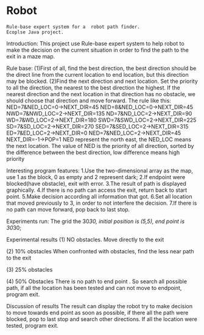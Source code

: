 # Robot
    Rule-base expert system for a  robot path finder.
    Ecoplse Java project.
Introduction:
This project use Rule-base expert system to help robot to make the decision on the current situation in order to find the path to the exit in a maze map.

Rule base:
(1)First of all, find the best direction, the best direction should be the direct line from the current location to end location, but this direction may be blocked.
(2)Find the next direction and next location. Set the priority to all the direction, the nearest to the best direction the highest. If the nearest direction and the next location in that direction has no obstacle, we should choose that direction and move forward. The rule like this:
NED=7&NED_LOC=0->NEXT_DIR=45
NED=8&NED_LOC=0->NEXT_DIR=45
NWD=7&NWD_LOC=2->NEXT_DIR=135
ND=7&ND_LOC=2->NEXT_DIR=90
WD=7&WD_LOC=2->NEXT_DIR=180
SWD=7&SWD_LOC=2->NEXT_DIR=225
SD=7&SD_LOC=2->NEXT_DIR=270
SED=7&SED_LOC=2->NEXT_DIR=315
ED=7&ED_LOC=2->NEXT_DIR=0
NED=7&NED_LOC=2->NEXT_DIR=45
NEXT_DIR=-1->POP=1
NED represent the north east, the NED_LOC means the next location. The value of NED is the priority of all direction, sorted by the difference between the best direction, low difference means high priority

Interesting program features:
1.Use the two-dimensional array as the map, use 1 as the block, 0 as empty and 2 represent dark;
2.If endpoint were blocked(have obstacle), exit with error.
3.The result of path is displayed graphically.
4.If there is no path can access the exit, return back to start point.
5.Make decision according all information that got.
6.Set all location that moved previously to 3, in order to not interfere the decision.
7.If there is no path can move forward, pop back to last stop.

Experiments run:
The grid the 30*30, initial position is (5,5), end point is 30*30;

Experimental results
(1) NO obstacles. Move directly to the exit

(2) 10% obstacles
When confronted with obstacles, find the less near path to the exit


(3) 25% obstacles

(4) 50% Obstacles
There is no path to end point . So search all possible path, if all the location has been tested and can not move to endpoint, program exit.



Discussion of results 
The result can display the robot try to make decision to move towards end point as soon as possible, if there all the path were blocked, pop to last stop and search other directions. If all the location were tested, program exit.

